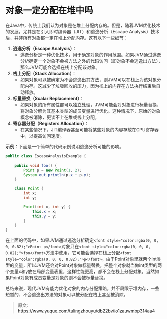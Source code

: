 # 对象一定分配在堆中吗

<font style="color:rgba(0, 0, 0, 0.82);">在Java中，传统上我们认为对象是在堆上分配内存的。但是，随着JVM优化技术的发展，尤其是在引入即时编译器（JIT）和逃逸分析（Escape Analysis）技术后，并非所有对象都一定在堆上分配内存。这有以下一些细节：</font>

1. **<font style="color:rgba(0, 0, 0, 0.82);">逃逸分析（Escape Analysis）</font>**<font style="color:rgba(0, 0, 0, 0.82);">：</font>
    - <font style="color:rgba(0, 0, 0, 0.82);">逃逸分析是一种优化技术，用于确定对象的作用范围。如果JVM通过逃逸分析确定一个对象不会被方法之外的代码访问（即对象不会逃逸出方法），那么JVM可能会选择在栈上分配该对象。</font>
2. **<font style="color:rgba(0, 0, 0, 0.82);">栈上分配（Stack Allocation）</font>**<font style="color:rgba(0, 0, 0, 0.82);">：</font>
    - <font style="color:rgba(0, 0, 0, 0.82);">如果对象可以被确定为不会逃逸出其方法，则JVM可以在栈上为该对象分配内存。这减少了垃圾回收的压力，因为栈上的内存在方法执行结束后自动释放。</font>
3. **<font style="color:rgba(0, 0, 0, 0.82);">标量替换（Scalar Replacement）</font>**<font style="color:rgba(0, 0, 0, 0.82);">：</font>
    - <font style="color:rgba(0, 0, 0, 0.82);">如果对象的所有属性都可以独立处理，JVM可能会对对象进行标量替换，将对象分解为其基本类型的成员变量进行优化。这种情况下，原始的对象概念被消除，更谈不上在堆或栈上分配。</font>
4. **<font style="color:rgba(0, 0, 0, 0.82);">寄存器分配（Registers Allocation）</font>**<font style="color:rgba(0, 0, 0, 0.82);">：</font>
    - <font style="color:rgba(0, 0, 0, 0.82);">在某些情况下，JIT编译器甚至可能将某些对象的内容存放在CPU寄存器中，以提高访问速度。</font>



**<font style="color:rgba(0, 0, 0, 0.82);">示例</font>**<font style="color:rgba(0, 0, 0, 0.82);">：下面是一个简单的代码示例说明逃逸分析可能的影响。</font>

```java
public class EscapeAnalysisExample {  

    public void foo() {  
        Point p = new Point(1, 2);  
        System.out.println(p.x + p.y);  
    }  

    class Point {  
        int x;  
        int y;  

        Point(int x, int y) {  
            this.x = x;  
            this.y = y;  
        }  
    }  
}
```

<font style="color:rgba(0, 0, 0, 0.82);">在上面的代码中，如果JVM通过逃逸分析确定</font>`<font style="color:rgba(0, 0, 0, 0.82);">Point p</font>`<font style="color:rgba(0, 0, 0, 0.82);">对象只在</font>`<font style="color:rgba(0, 0, 0, 0.82);">foo</font>`<font style="color:rgba(0, 0, 0, 0.82);">方法中使用，它可能会选择在栈上分配</font>`<font style="color:rgba(0, 0, 0, 0.82);">p</font>`<font style="color:rgba(0, 0, 0, 0.82);">。由于Point对象里就两个int类型的变量，所以JVM还会对Point对象做标量替换，把整个对象就当做int类型的两个变量x和y放在局部变量表里，这样性能更高，都不会在栈上分配对象。当然如果Point对象有成员变量是对象的则不会被标量替换。</font>



<font style="color:rgba(0, 0, 0, 0.82);">总结来说，现代JVM有能力优化对象的内存分配策略，并不局限于堆内存，一些短暂的、不会逃逸出方法的对象可以被分配在栈上甚至被消除。</font>

<font style="color:rgb(55, 65, 81);background-color:rgb(247, 247, 248);"></font>

<font style="color:rgb(0, 0, 0);">  
</font>



> 原文: <https://www.yuque.com/tulingzhouyu/db22bv/io1zauwmbp314aa4>